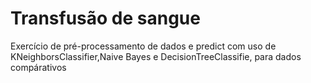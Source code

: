 # Transfusão de sangue
Exercício de pré-processamento de dados e predict com uso de KNeighborsClassifier,Naive Bayes e DecisionTreeClassifie, para dados compárativos
